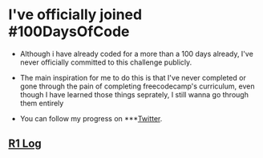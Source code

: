 # I've officially joined #100DaysOfCode

- Although i have already coded for a more than a 100 days already, I've never officially committed to this challenge publicly.

- The main inspiration for me to do this is that I've never completed or gone through the pain of completing freecodecamp's curriculum, even though I have learned those things seprately, I still wanna go through them entirely

- You can follow my progress on \*\*\*[Twitter](https://twitter.com/shubhamthedev).

## [R1 Log](./r1.md)

